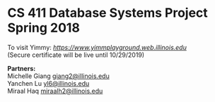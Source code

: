 # CS 411 Database Systems Project Spring 2018

To visit Yimmy: *https://www.yimmplayground.web.illinois.edu*  
(Secure certificate will be live until 10/29/2019)

**Partners:**  
Michelle Giang giang2@illinois.edu  
Yanchen Lu yl6@illinois.edu  
Miraal Haq miraalh2@illinois.edu  
